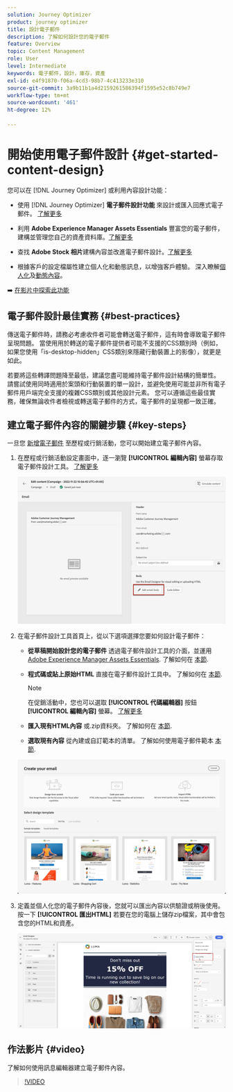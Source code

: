 ```yaml
---
solution: Journey Optimizer
product: journey optimizer
title: 設計電子郵件
description: 了解如何設計您的電子郵件
feature: Overview
topic: Content Management
role: User
level: Intermediate
keywords: 電子郵件，設計，庫存，資產
exl-id: e4f91870-f06a-4cd3-98b7-4c413233e310
source-git-commit: 3a9b11b1a4d2159261586394f1595e52c8b749e7
workflow-type: tm+mt
source-wordcount: '461'
ht-degree: 12%

---
```


# 開始使用電子郵件設計 {#get-started-content-design}

您可以在 [!DNL Journey Optimizer] 或利用內容設計功能：

* 使用 [!DNL Journey Optimizer] **電子郵件設計功能** 來設計或匯入回應式電子郵件。 [了解更多](content-from-scratch.md)

* 利用 **Adobe Experience Manager Assets Essentials** 豐富您的電子郵件，建構並管理您自己的資產資料庫。[了解更多](assets-essentials.md)

* 查找 **Adobe Stock 相片**&#x200B;建構內容並改進電子郵件設計。[了解更多](stock.md)

* 根據客戶的設定檔屬性建立個人化和動態訊息，以增強客戶體驗。 深入瞭解[個人化](../personalization/personalize.md)及[動態內容](../personalization/get-started-dynamic-content.md)。

➡️ [在影片中探索此功能](#video)

## 電子郵件設計最佳實務 {#best-practices}

傳送電子郵件時，請務必考慮收件者可能會轉送電子郵件，這有時會導致電子郵件呈現問題。 當使用用於轉送的電子郵件提供者可能不支援的CSS類別時（例如，如果您使用「is-desktop-hidden」CSS類別來隱藏行動裝置上的影像），就更是如此。

若要將這些轉譯問題降至最低，建議您盡可能維持電子郵件設計結構的簡單性。 請嘗試使用同時適用於案頭和行動裝置的單一設計，並避免使用可能並非所有電子郵件用戶端完全支援的複雜CSS類別或其他設計元素。 您可以遵循這些最佳實務，確保無論收件者檢視或轉送電子郵件的方式，電子郵件的呈現都一致正確。

## 建立電子郵件內容的關鍵步驟 {#key-steps}

一旦您 [新增電子郵件](create-email.md) 至歷程或行銷活動，您可以開始建立電子郵件內容。

1. 在歷程或行銷活動設定畫面中，逐一瀏覽 **[!UICONTROL 編輯內容]** 螢幕存取電子郵件設計工具。 [了解更多](create-email.md#define-email-content)

   ![](assets/email_designer_edit_email_body.png)

1. 在電子郵件設計工具首頁上，從以下選項選擇您要如何設計電子郵件：

   * **從草稿開始設計您的電子郵件** 透過電子郵件設計工具的介面，並運用 [Adobe Experience Manager Assets Essentials](assets-essentials.md). 了解如何在 [本節](content-from-scratch.md).

   * **程式碼或貼上原始HTML** 直接在電子郵件設計工具中。 了解如何在 [本節](code-content.md).

      >[!NOTE]
      >
      >在促銷活動中，您也可以選取 **[!UICONTROL 代碼編輯器]** 按鈕 **[!UICONTROL 編輯內容]** 螢幕。 [了解更多](create-email.md#define-email-content)

   * **匯入現有HTML內容** 或.zip資料夾。 了解如何在 [本節](existing-content.md).

   * **選取現有內容** 從內建或自訂範本的清單。 了解如何使用電子郵件範本 [本節](email-templates.md).

   ![](assets/email_designer_create_options.png)

1. 定義並個人化您的電子郵件內容後，您就可以匯出內容以供驗證或稍後使用。 按一下 **[!UICONTROL 匯出HTML]** 若要在您的電腦上儲存zip檔案，其中會包含您的HTML和資產。

   ![](assets/email_designer_export.png)

## 作法影片 {#video}

了解如何使用訊息編輯器建立電子郵件內容。

>[!VIDEO](https://video.tv.adobe.com/v/334150?quality=12)